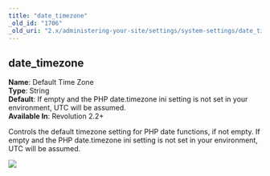 ```yaml
---
title: "date_timezone"
_old_id: "1706"
_old_uri: "2.x/administering-your-site/settings/system-settings/date_timezone"
---
```


date\_timezone
--------------

 **Name**: Default Time Zone   
**Type**: String  
**Default**: If empty and the PHP date.timezone ini setting is not set in your environment, UTC will be assumed.   
**Available In**: Revolution 2.2+

 Controls the default timezone setting for PHP date functions, if not empty. If empty and the PHP date.timezone ini setting is not set in your environment, UTC will be assumed.

![](/download/attachments/550627ddd9b3c32fa5fd3387713782e2/modx-date-timezone-default.png)